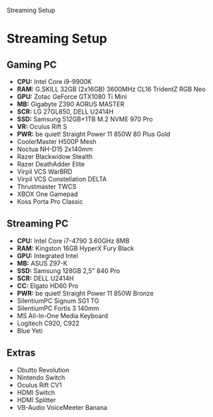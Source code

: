 Streaming Setup

# Streaming Setup

## Gaming PC

- **CPU:** Intel Core i9-9900K
- **RAM:** G.SKILL 32GB (2x16GB) 3600MHz CL16 TridentZ RGB Neo
- **GPU:** Zotac GeForce GTX1080 Ti Mini
- **MB:** Gigabyte Z390 AORUS MASTER
- **SCR:** LG 27GL850, DELL U2414H
- **SSD:** Samsung 512GB+1TB M.2 NVME 970 Pro
- **VR:** Oculus Rift S
- **PWR:** be quiet! Straight Power 11 850W 80 Plus Gold
- CoolerMaster H500P Mesh
- Noctua NH-D15 2x140mm
- Razer Blackwidow Stealth
- Razer DeathAdder Elite
- Virpil VCS WarBRD
- Virpil VCS Constellation DELTA
- Thrustmaster TWCS
- XBOX One Gamepad
- Koss Porta Pro Classic

## Streaming PC

- **CPU:** Intel Core i7-4790 3.60GHz 8MB
- **RAM:** Kingston 16GB HyperX Fury Black
- **GPU:** Integrated Intel
- **MB:** ASUS Z97-K
- **SSD:** Samsung 128GB 2,5" 840 Pro
- **SCR:** DELL U2414H
- **CC:** Elgato HD60 Pro
- **PWR:** be quiet! Straight Power 11 850W Bronze
- SilentiumPC Signum SG1 TG
- SilentiumPC Fortis 3 140mm
- MS All-In-One Media Keyboard
- Logitech C920, C922
- Blue Yeti

## Extras

- Obutto Revolution
- Nintendo Switch
- Oculus Rift CV1
- HDMI Switch
- HDMI Splitter
- VB-Audio VoiceMeeter Banana
